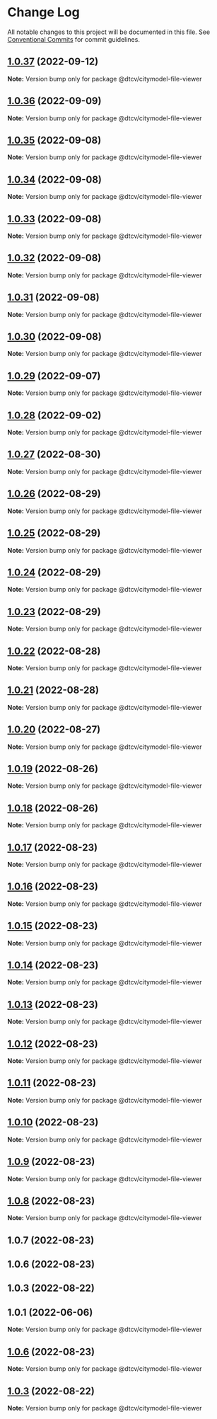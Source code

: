 # Change Log

All notable changes to this project will be documented in this file.
See [Conventional Commits](https://conventionalcommits.org) for commit guidelines.

## [1.0.37](https://github.com/paramountric/digitaltwincityviewer/compare/@dtcv/citymodel-file-viewer@1.0.36...@dtcv/citymodel-file-viewer@1.0.37) (2022-09-12)

**Note:** Version bump only for package @dtcv/citymodel-file-viewer





## [1.0.36](https://github.com/paramountric/digitaltwincityviewer/compare/@dtcv/citymodel-file-viewer@1.0.35...@dtcv/citymodel-file-viewer@1.0.36) (2022-09-09)

**Note:** Version bump only for package @dtcv/citymodel-file-viewer





## [1.0.35](https://github.com/paramountric/digitaltwincityviewer/compare/@dtcv/citymodel-file-viewer@1.0.34...@dtcv/citymodel-file-viewer@1.0.35) (2022-09-08)

**Note:** Version bump only for package @dtcv/citymodel-file-viewer





## [1.0.34](https://github.com/paramountric/digitaltwincityviewer/compare/@dtcv/citymodel-file-viewer@1.0.33...@dtcv/citymodel-file-viewer@1.0.34) (2022-09-08)

**Note:** Version bump only for package @dtcv/citymodel-file-viewer





## [1.0.33](https://github.com/paramountric/digitaltwincityviewer/compare/@dtcv/citymodel-file-viewer@1.0.32...@dtcv/citymodel-file-viewer@1.0.33) (2022-09-08)

**Note:** Version bump only for package @dtcv/citymodel-file-viewer





## [1.0.32](https://github.com/paramountric/digitaltwincityviewer/compare/@dtcv/citymodel-file-viewer@1.0.31...@dtcv/citymodel-file-viewer@1.0.32) (2022-09-08)

**Note:** Version bump only for package @dtcv/citymodel-file-viewer





## [1.0.31](https://github.com/paramountric/digitaltwincityviewer/compare/@dtcv/citymodel-file-viewer@1.0.30...@dtcv/citymodel-file-viewer@1.0.31) (2022-09-08)

**Note:** Version bump only for package @dtcv/citymodel-file-viewer





## [1.0.30](https://github.com/paramountric/digitaltwincityviewer/compare/@dtcv/citymodel-file-viewer@1.0.29...@dtcv/citymodel-file-viewer@1.0.30) (2022-09-08)

**Note:** Version bump only for package @dtcv/citymodel-file-viewer





## [1.0.29](https://github.com/paramountric/digitaltwincityviewer/compare/@dtcv/citymodel-file-viewer@1.0.28...@dtcv/citymodel-file-viewer@1.0.29) (2022-09-07)

**Note:** Version bump only for package @dtcv/citymodel-file-viewer





## [1.0.28](https://github.com/paramountric/digitaltwincityviewer/compare/@dtcv/citymodel-file-viewer@1.0.27...@dtcv/citymodel-file-viewer@1.0.28) (2022-09-02)

**Note:** Version bump only for package @dtcv/citymodel-file-viewer





## [1.0.27](https://github.com/paramountric/digitaltwincityviewer/compare/@dtcv/citymodel-file-viewer@1.0.26...@dtcv/citymodel-file-viewer@1.0.27) (2022-08-30)

**Note:** Version bump only for package @dtcv/citymodel-file-viewer





## [1.0.26](https://github.com/paramountric/digitaltwincityviewer/compare/@dtcv/citymodel-file-viewer@1.0.25...@dtcv/citymodel-file-viewer@1.0.26) (2022-08-29)

**Note:** Version bump only for package @dtcv/citymodel-file-viewer





## [1.0.25](https://github.com/paramountric/digitaltwincityviewer/compare/@dtcv/citymodel-file-viewer@1.0.24...@dtcv/citymodel-file-viewer@1.0.25) (2022-08-29)

**Note:** Version bump only for package @dtcv/citymodel-file-viewer





## [1.0.24](https://github.com/paramountric/digitaltwincityviewer/compare/@dtcv/citymodel-file-viewer@1.0.23...@dtcv/citymodel-file-viewer@1.0.24) (2022-08-29)

**Note:** Version bump only for package @dtcv/citymodel-file-viewer





## [1.0.23](https://github.com/paramountric/digitaltwincityviewer/compare/@dtcv/citymodel-file-viewer@1.0.22...@dtcv/citymodel-file-viewer@1.0.23) (2022-08-29)

**Note:** Version bump only for package @dtcv/citymodel-file-viewer





## [1.0.22](https://github.com/paramountric/digitaltwincityviewer/compare/@dtcv/citymodel-file-viewer@1.0.21...@dtcv/citymodel-file-viewer@1.0.22) (2022-08-28)

**Note:** Version bump only for package @dtcv/citymodel-file-viewer





## [1.0.21](https://github.com/paramountric/digitaltwincityviewer/compare/@dtcv/citymodel-file-viewer@1.0.20...@dtcv/citymodel-file-viewer@1.0.21) (2022-08-28)

**Note:** Version bump only for package @dtcv/citymodel-file-viewer





## [1.0.20](https://github.com/paramountric/digitaltwincityviewer/compare/@dtcv/citymodel-file-viewer@1.0.19...@dtcv/citymodel-file-viewer@1.0.20) (2022-08-27)

**Note:** Version bump only for package @dtcv/citymodel-file-viewer





## [1.0.19](https://github.com/paramountric/digitaltwincityviewer/compare/@dtcv/citymodel-file-viewer@1.0.18...@dtcv/citymodel-file-viewer@1.0.19) (2022-08-26)

**Note:** Version bump only for package @dtcv/citymodel-file-viewer





## [1.0.18](https://github.com/paramountric/digitaltwincityviewer/compare/@dtcv/citymodel-file-viewer@1.0.17...@dtcv/citymodel-file-viewer@1.0.18) (2022-08-26)

**Note:** Version bump only for package @dtcv/citymodel-file-viewer





## [1.0.17](https://github.com/paramountric/digitaltwincityviewer/compare/@dtcv/citymodel-file-viewer@1.0.16...@dtcv/citymodel-file-viewer@1.0.17) (2022-08-23)

**Note:** Version bump only for package @dtcv/citymodel-file-viewer





## [1.0.16](https://github.com/paramountric/digitaltwincityviewer/compare/@dtcv/citymodel-file-viewer@1.0.15...@dtcv/citymodel-file-viewer@1.0.16) (2022-08-23)

**Note:** Version bump only for package @dtcv/citymodel-file-viewer





## [1.0.15](https://github.com/paramountric/digitaltwincityviewer/compare/@dtcv/citymodel-file-viewer@1.0.14...@dtcv/citymodel-file-viewer@1.0.15) (2022-08-23)

**Note:** Version bump only for package @dtcv/citymodel-file-viewer





## [1.0.14](https://github.com/paramountric/digitaltwincityviewer/compare/@dtcv/citymodel-file-viewer@1.0.13...@dtcv/citymodel-file-viewer@1.0.14) (2022-08-23)

**Note:** Version bump only for package @dtcv/citymodel-file-viewer





## [1.0.13](https://github.com/paramountric/digitaltwincityviewer/compare/@dtcv/citymodel-file-viewer@1.0.12...@dtcv/citymodel-file-viewer@1.0.13) (2022-08-23)

**Note:** Version bump only for package @dtcv/citymodel-file-viewer





## [1.0.12](https://github.com/paramountric/digitaltwincityviewer/compare/@dtcv/citymodel-file-viewer@1.0.11...@dtcv/citymodel-file-viewer@1.0.12) (2022-08-23)

**Note:** Version bump only for package @dtcv/citymodel-file-viewer





## [1.0.11](https://github.com/paramountric/digitaltwincityviewer/compare/@dtcv/citymodel-file-viewer@1.0.10...@dtcv/citymodel-file-viewer@1.0.11) (2022-08-23)

**Note:** Version bump only for package @dtcv/citymodel-file-viewer





## [1.0.10](https://github.com/paramountric/digitaltwincityviewer/compare/@dtcv/citymodel-file-viewer@1.0.9...@dtcv/citymodel-file-viewer@1.0.10) (2022-08-23)

**Note:** Version bump only for package @dtcv/citymodel-file-viewer





## [1.0.9](https://github.com/paramountric/digitaltwincityviewer/compare/@dtcv/citymodel-file-viewer@1.0.8...@dtcv/citymodel-file-viewer@1.0.9) (2022-08-23)

**Note:** Version bump only for package @dtcv/citymodel-file-viewer





## [1.0.8](https://github.com/paramountric/digitaltwincityviewer/compare/@dtcv/citymodel-file-viewer@1.0.7...@dtcv/citymodel-file-viewer@1.0.8) (2022-08-23)

**Note:** Version bump only for package @dtcv/citymodel-file-viewer





## 1.0.7 (2022-08-23)



## 1.0.6 (2022-08-23)



## 1.0.3 (2022-08-22)



## 1.0.1 (2022-06-06)

**Note:** Version bump only for package @dtcv/citymodel-file-viewer





## [1.0.6](https://github.com/paramountric/digitaltwincityviewer/compare/v1.0.5...v1.0.6) (2022-08-23)

**Note:** Version bump only for package @dtcv/citymodel-file-viewer





## [1.0.3](https://github.com/paramountric/digitaltwincityviewer/compare/v1.0.2...v1.0.3) (2022-08-22)

**Note:** Version bump only for package @dtcv/citymodel-file-viewer
